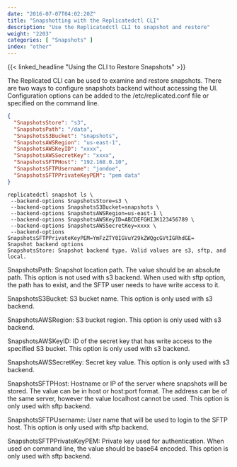 ```yaml
---
date: "2016-07-07T04:02:20Z"
title: "Snapshotting with the Replicatedctl CLI"
description: "Use the Replicatedctl CLI to snapshot and restore"
weight: "2203"
categories: [ "Snapshots" ]
index: "other"
---
```


{{< linked_headline "Using the CLI to Restore Snapshots" >}}

The Replicated CLI can be used to examine and restore snapshots. There are two ways to configure snapshots backend without accessing the UI. Configuration options can be added to the /etc/replicated.conf file or specified on the command line.

```json
{
  "SnapshotsStore": "s3",
  "SnapshotsPath": "/data",
  "SnapshotsS3Bucket": "snapshots",
  "SnapshotsAWSRegion": "us-east-1",
  "SnapshotsAWSKeyID": "xxxx",
  "SnapshotsAWSSecretKey": "xxxx",
  "SnapshotsSFTPHost": "192.168.0.10",
  "SnapshotsSFTPUsername": "jondoe",
  "SnapshotsSFTPPrivateKeyPEM": "pem data"
}
```

```
replicatedctl snapshot ls \
 --backend-options SnapshotsStore=s3 \
 --backend-options SnapshotsS3Bucket=snapshots \
 --backend-options SnapshotsAWSRegion=us-east-1 \
 --backend-options SnapshotsAWSKeyID=ABCDEFGHIJK123456789 \
 --backend-options SnapshotsAWSSecretKey=xxxx \
 --backend-options SnapshotsSFTPPrivateKeyPEM=YmFzZTY0IGVuY29kZWQgcGVtIGRhdGE=
Snapshot backend options
SnapshotsStore: Snapshot backend type. Valid values are s3, sftp, and local.
```

SnapshotsPath: Snapshot location path. The value should be an absolute path. This option is not used with s3 backend. When used with sftp option, the path has to exist, and the SFTP user needs to have write access to it.

SnapshotsS3Bucket: S3 bucket name. This option is only used with s3 backend.

SnapshotsAWSRegion: S3 bucket region. This option is only used with s3 backend.

SnapshotsAWSKeyID: ID of the secret key that has write access to the specified S3 bucket. This option is only used with s3 backend.

SnapshotsAWSSecretKey: Secret key value. This option is only used with s3 backend.

SnapshotsSFTPHost: Hostname or IP of the server where snapshots will be stored. The value can be in host or host:port format. The address can be of the same server, however the value localhost cannot be used. This option is only used with sftp backend.

SnapshotsSFTPUsername: User name that will be used to login to the SFTP host. This option is only used with sftp backend.

SnapshotsSFTPPrivateKeyPEM: Private key used for authentication. When used on command line, the value should be base64 encoded. This option is only used with sftp backend.
